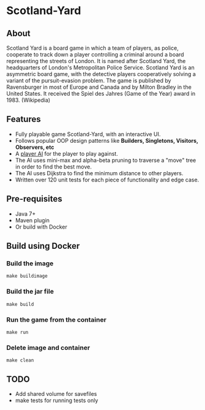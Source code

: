 # Scotland-Yard

## About
Scotland Yard is a board game in which a team of players, as police, cooperate to track down a player controlling a criminal around a board representing the streets of London. It is named after Scotland Yard, the headquarters of London's Metropolitan Police Service. Scotland Yard is an asymmetric board game, with the detective players cooperatively solving a variant of the pursuit-evasion problem. The game is published by Ravensburger in most of Europe and Canada and by Milton Bradley in the United States. It received the Spiel des Jahres (Game of the Year) award in 1983. (Wikipedia)

## Features
* Fully playable game Scotland-Yard, with an interactive UI.
* Follows popular OOP design patterns like **Builders, Singletons, Visitors, Observers, etc**
* A [player AI](https://github.com/TheWalkingFridge/Scotland-Yard-AI) for the player to play against.
* The AI uses mini-max and alpha-beta pruning to traverse a "move" tree in order to find the best move.
* The AI uses Dijkstra to find the minimum distance to other players.
* Written over 120 unit tests for each piece of functionality and edge case.

## Pre-requisites
* Java 7+
* Maven plugin
* Or build with Docker

## Build using Docker
### Build the image
```
make buildimage
```
### Build the jar file
```
make build
```
### Run the game from the container
```
make run
```
### Delete image and container
```
make clean
```
## TODO
* Add shared volume for savefiles
* make tests for running tests only

